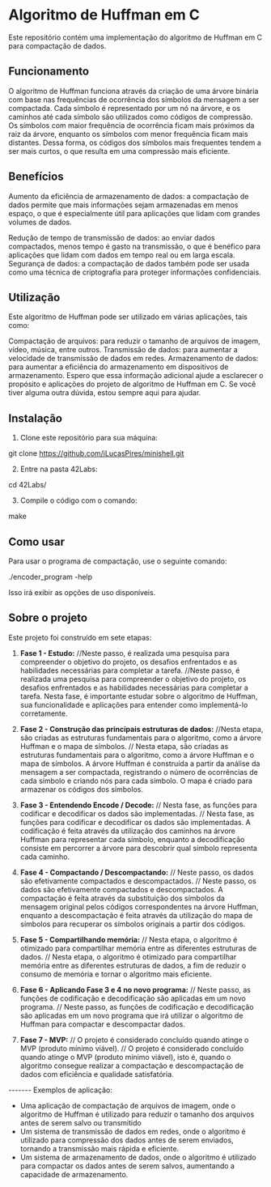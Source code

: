 # Algoritmo de Huffman em C
Este repositório contém uma implementação do algoritmo de Huffman em C para compactação de dados.

## Funcionamento
O algoritmo de Huffman funciona através da criação de uma árvore binária com base nas frequências de ocorrência dos símbolos da mensagem a ser compactada. Cada símbolo é representado por um nó na árvore, e os caminhos até cada símbolo são utilizados como códigos de compressão. Os símbolos com maior frequência de ocorrência ficam mais próximos da raiz da árvore, enquanto os símbolos com menor frequência ficam mais distantes. Dessa forma, os códigos dos símbolos mais frequentes tendem a ser mais curtos, o que resulta em uma compressão mais eficiente.

## Benefícios
Aumento da eficiência de armazenamento de dados: a compactação de dados permite que mais informações sejam armazenadas em menos espaço, o que é especialmente útil para aplicações que lidam com grandes volumes de dados.

Redução de tempo de transmissão de dados: ao enviar dados compactados, menos tempo é gasto na transmissão, o que é benéfico para aplicações que lidam com dados em tempo real ou em larga escala.
Segurança de dados: a compactação de dados também pode ser usada como uma técnica de criptografia para proteger informações confidenciais.

## Utilização
Este algoritmo de Huffman pode ser utilizado em várias aplicações, tais como:

Compactação de arquivos: para reduzir o tamanho de arquivos de imagem, vídeo, música, entre outros.
Transmissão de dados: para aumentar a velocidade de transmissão de dados em redes.
Armazenamento de dados: para aumentar a eficiência do armazenamento em dispositivos de armazenamento.
Espero que essa informação adicional ajude a esclarecer o propósito e aplicações do projeto de algoritmo de Huffman em C. Se você tiver alguma outra dúvida, estou sempre aqui para ajudar.

## Instalação

1. Clone este repositório para sua máquina:

git clone  https://github.com/iLucasPires/minishell.git 

2. Entre na pasta 42Labs:

cd 42Labs/

3. Compile o código com o comando:

make


## Como usar

Para usar o programa de compactação, use o seguinte comando:


./encoder_program -help

Isso irá exibir as opções de uso disponíveis.

## Sobre o projeto
Este projeto foi construído em sete etapas:
1. **Fase 1 - Estudo:** //Neste passo, é realizada uma pesquisa para compreender o objetivo do projeto, os desafios enfrentados e as habilidades necessárias para completar a tarefa. //Neste passo, é realizada uma pesquisa para compreender o objetivo do projeto, os desafios enfrentados e as habilidades necessárias para completar a tarefa. Nesta fase, é importante estudar sobre o algoritmo de Huffman, sua funcionalidade e aplicações para entender como implementá-lo corretamente.

2. **Fase 2 - Construção das principais estruturas de dados:** //Nesta etapa, são criadas as estruturas fundamentais para o algoritmo, como a árvore Huffman e o mapa de símbolos. // Nesta etapa, são criadas as estruturas fundamentais para o algoritmo, como a árvore Huffman e o mapa de símbolos. A árvore Huffman é construída a partir da análise da mensagem a ser compactada, registrando o número de ocorrências de cada símbolo e criando nós para cada símbolo. O mapa é criado para armazenar os códigos dos símbolos.

3. **Fase 3 - Entendendo Encode / Decode:** // Nesta fase, as funções para codificar e decodificar os dados são implementadas. // Nesta fase, as funções para codificar e decodificar os dados são implementadas. A codificação é feita através da utilização dos caminhos na árvore Huffman para representar cada símbolo, enquanto a decodificação consiste em percorrer a árvore para descobrir qual símbolo representa cada caminho.

4. **Fase 4 - Compactando / Descompactando:** // Neste passo, os dados são efetivamente compactados e descompactados. //  Neste passo, os dados são efetivamente compactados e descompactados. A compactação é feita através da substituição dos símbolos da mensagem original pelos códigos correspondentes na árvore Huffman, enquanto a descompactação é feita através da utilização do mapa de símbolos para recuperar os símbolos originais a partir dos códigos.

5. **Fase 5 - Compartilhando memória:** // Nesta etapa, o algoritmo é otimizado para compartilhar memória entre as diferentes estruturas de dados. // Nesta etapa, o algoritmo é otimizado para compartilhar memória entre as diferentes estruturas de dados, a fim de reduzir o consumo de memória e tornar o algoritmo mais eficiente.

6. **Fase 6 - Aplicando Fase 3 e 4 no novo programa:** // Neste passo, as funções de codificação e decodificação são aplicadas em um novo programa. // Neste passo, as funções de codificação e decodificação são aplicadas em um novo programa que irá utilizar o algoritmo de Huffman para compactar e descompactar dados.

7. **Fase 7 - MVP:** // O projeto é considerado concluído quando atinge o MVP (produto mínimo viável). // O projeto é considerado concluído quando atinge o MVP (produto mínimo viável), isto é, quando o algoritmo consegue realizar a compactação e descompactação de dados com eficiência e qualidade satisfatória.

------- Exemplos de aplicação:

- Uma aplicação de compactação de arquivos de imagem, onde o algoritmo de Huffman é utilizado para reduzir o tamanho dos arquivos antes de serem salvo ou transmitido
- Um sistema de transmissão de dados em redes, onde o algoritmo é utilizado para compressão dos dados antes de serem enviados, tornando a transmissão mais rápida e eficiente.
- Um sistema de armazenamento de dados, onde o algoritmo é utilizado para compactar os dados antes de serem salvos, aumentando a capacidade de armazenamento.
